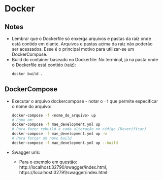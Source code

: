 # Docker

## Notes

-   Lembrar que o Dockerfile só enxerga arquivos e pastas da raiz onde está contido em diante. Arquivos e pastas acima da raiz não poderão ser acessados. Esse é o principal motivo para utilizar-se um DockerCompose.
-   Build do container baseado no Dockerfile: No terminal, já na pasta onde o Dockerfile está contido (raiz):
    ```bash
    docker build .
    ```

## DockerCompose

-   Executar o arquivo dockercompose - notar o `-f` que permite especificar o nome do arquivo:

    ```bash
    docker-compose -f <nome_do_arquivo> up
    # Como em:
    docker-compose -f mae_development.yml up
    # Para fazer rebuild a cada alteração no código (Reverificar)
    docker-compose -f mae_development.yml up -w
    # Para forçar um novo build
    docker-compose -f mae_development.yml up --build
    ```

-   Swagger urls:
    -   Para o exemplo em questão: http://localhost:32790/swagger/index.html, https://localhost:32791/swagger/index.html
